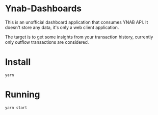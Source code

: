 # Ynab-Dashboards
This is an unofficial dashboard application that consumes YNAB API.
It doesn't store any data, it's only a web client application.

The target is to get some insights from your transaction history, currently only outflow transactions are considered.

# Install
``` 
yarn
```

# Running
```
yarn start
```